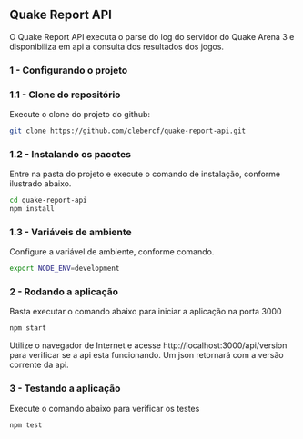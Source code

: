 ## Quake Report API

O Quake Report API executa o parse do log do servidor do Quake Arena 3 e disponibiliza em api a consulta dos resultados dos jogos.

### 1 - Configurando o projeto

### 1.1 - Clone do repositório

Execute o clone do projeto do github:
```bash
git clone https://github.com/clebercf/quake-report-api.git
```

### 1.2 - Instalando os pacotes

Entre na pasta do projeto e execute o comando de instalação, conforme ilustrado abaixo.
```bash
cd quake-report-api
npm install
```

### 1.3 - Variáveis de ambiente

Configure a variável de ambiente, conforme comando.
```bash
export NODE_ENV=development
```

### 2 - Rodando a aplicação

Basta executar o comando abaixo para iniciar a aplicação na porta 3000
```bash
npm start
```

Utilize o navegador de Internet e acesse http://localhost:3000/api/version para verificar se a api esta funcionando. Um json retornará com a versão corrente da api.

### 3 - Testando a aplicação

Execute o comando abaixo para verificar os testes
```bash
npm test
```